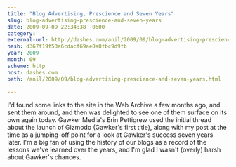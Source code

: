 ```yaml
---
title: "Blog Advertising, Prescience and Seven Years"
slug: blog-advertising-prescience-and-seven-years
date: 2009-09-09 22:34:38 -0500
category: 
external-url: http://dashes.com/anil/2009/09/blog-advertising-prescience-and-seven-years.html
hash: d367f19f53a6cdacf69ae0a8fbc9d9fb
year: 2009
month: 09
scheme: http
host: dashes.com
path: /anil/2009/09/blog-advertising-prescience-and-seven-years.html

---
```


I'd found some links to the site in the Web Archive a few months ago, and sent them around, and then was delighted to see one of them surface on its own again today. Gawker Media's Erin Pettigrew used the initial thread about the launch of Gizmodo (Gawker's first title), along with my post at the time as a jumping-off point for a look at Gawker's success seven years later. I'm a big fan of using the history of our blogs as a record of the lessons we've learned over the years, and I'm glad I wasn't (overly) harsh about Gawker's chances.
